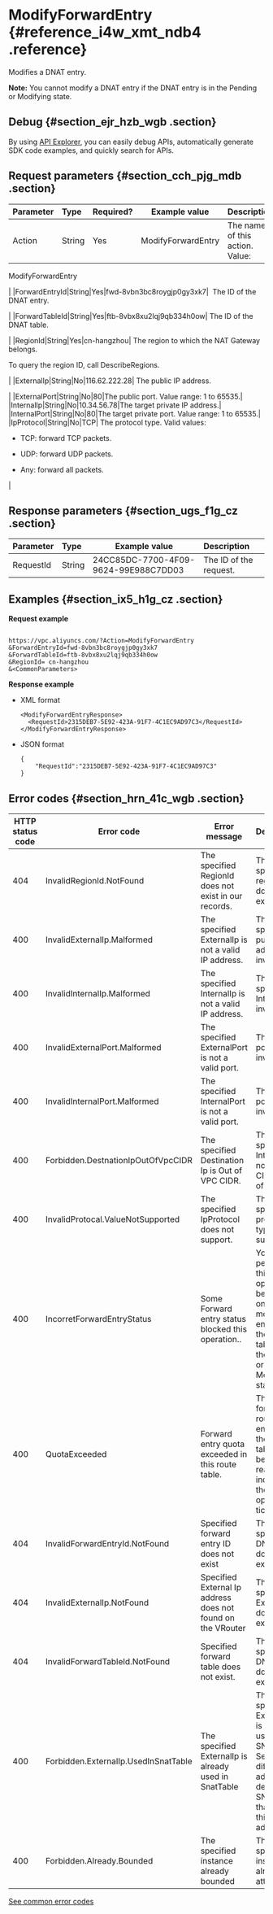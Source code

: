 # ModifyForwardEntry {#reference_i4w_xmt_ndb4 .reference}

Modifies a DNAT entry.

**Note:** You cannot modify a DNAT entry if the DNAT entry is in the Pending or Modifying state.

## Debug {#section_ejr_hzb_wgb .section}

By using [API Explorer](https://api.aliyun.com/#product=Vpc&api=DescribeVpcAttribute), you can easily debug APIs, automatically generate SDK code examples, and quickly search for APIs.

## Request parameters {#section_cch_pjg_mdb .section}

|Parameter|Type|Required?|Example value|Description|
|:--------|:---|:--------|-------------|:----------|
|Action|String|Yes|ModifyForwardEntry| The name of this action. Value: 

 ModifyForwardEntry

 |
|ForwardEntryId|String|Yes|fwd-8vbn3bc8roygjp0gy3xk7|  The ID of the DNAT entry.

 |
|ForwardTableId|String|Yes|ftb-8vbx8xu2lqj9qb334h0ow| The ID of the DNAT table.

 |
|RegionId|String|Yes|cn-hangzhou| The region to which the NAT Gateway belongs.

 To query the region ID, call DescribeRegions.

 |
|ExternalIp|String|No|116.62.222.28| The public IP address.

 |
|ExternalPort|String|No|80|The public port. Value range: 1 to 65535.|
|InternalIp|String|No|10.34.56.78|The target private IP address.|
|InternalPort|String|No|80|The target private port. Value range: 1 to 65535.|
|IpProtocol|String|No|TCP| The protocol type. Valid values:

-   TCP: forward TCP packets.

-   UDP: forward UDP packets.

-   Any: forward all packets.


 |

## Response parameters {#section_ugs_f1g_cz .section}

|Parameter|Type|Example value|Description|
|:--------|:---|-------------|:----------|
|RequestId|String|24CC85DC-7700-4F09-9624-99E988C7DD03|The ID of the request.|

## Examples {#section_ix5_h1g_cz .section}

**Request example**

``` {#createVPCpub}

https://vpc.aliyuncs.com/?Action=ModifyForwardEntry
&ForwardEntryId=fwd-8vbn3bc8roygjp0gy3xk7
&ForwardTableId=ftb-8vbx8xu2lqj9qb334h0ow
&RegionId= cn-hangzhou
&<CommonParameters>

```

**Response example**

-   XML format

    ```
    <ModifyForwardEntryResponse>
      <RequestId>2315DEB7-5E92-423A-91F7-4C1EC9AD97C3</RequestId>
    </ModifyForwardEntryResponse>
    
    ```

-   JSON format

    ```
    {
    	"RequestId":"2315DEB7-5E92-423A-91F7-4C1EC9AD97C3"
    }
    ```


## Error codes {#section_hrn_41c_wgb .section}

|HTTP status code|Error code|Error message|Description|
|----------------|----------|-------------|-----------|
|404|InvalidRegionId.NotFound|The specified RegionId does not exist in our records.|The specified region ID does not exist.|
|400|InvalidExternalIp.Malformed|The specified ExternalIp is not a valid IP address.|The specified public IP address is invalid.|
|400|InvalidInternalIp.Malformed|The specified InternalIp is not a valid IP address.|The specified InternalIp is invalid.|
|400|InvalidExternalPort.Malformed|The specified ExternalPort is not a valid port.|The public port is invalid.|
|400|InvalidInternalPort.Malformed|The specified InternalPort is not a valid port.|The private port is invalid.|
|400|Forbidden.DestnationIpOutOfVpcCIDR|The specified Destination Ip is Out of VPC CIDR.|The specified InternalIp is not in the CIDR block of the VPC.|
|400|InvalidProtocal.ValueNotSupported|The specified IpProtocol does not support.|The specified protocol type is not supported.|
|400|IncorretForwardEntryStatus|Some Forward entry status blocked this operation..|You cannot perform this operation because one or more DNAT entries in the DNAT table are in the Pending or Modifying state.|
|400|QuotaExceeded|Forward entry quota exceeded in this route table.|The quota for custom route entries in the route table has been reached. To increase the quota, open a ticket.|
|404|InvalidForwardEntryId.NotFound|Specified forward entry ID does not exist|The specified DNAT entry does not exist.|
|404|InvalidExternalIp.NotFound|Specified External Ip address does not found on the VRouter|The specified ExternalIp does not exist.|
|404|InvalidForwardTableId.NotFound|Specified forward table does not exist.|The specified DNAT table does not exist.|
|400|Forbidden.ExternalIp.UsedInSnatTable|The specified ExternalIp is already used in SnatTable|This specified ExternalIp is being used by an SNAT rule. Select a different IP address or delete the SNAT rule that uses this IP address.|
|400|Forbidden.Already.Bounded|The specified instance already bounded|The specified instance is already attached.|

[See common error codes](https://error-center.aliyun.com/status/product/Vpc)

